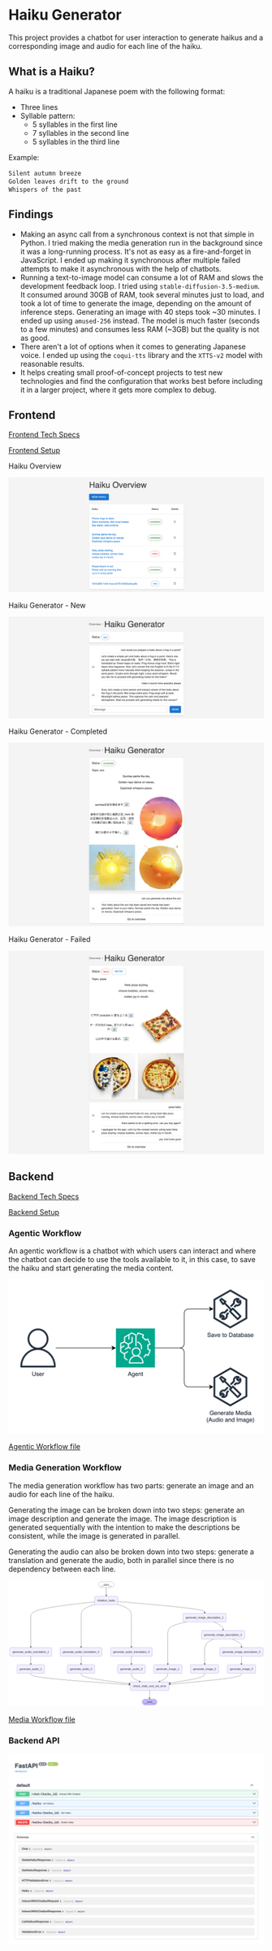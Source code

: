 # Haiku Generator

This project provides a chatbot for user interaction to generate haikus and a corresponding image and audio for each line of the haiku.

## What is a Haiku?

A haiku is a traditional Japanese poem with the following format:
- Three lines
- Syllable pattern:
    - 5 syllables in the first line
    - 7 syllables in the second line
    - 5 syllables in the third line

Example:
```text
Silent autumn breeze
Golden leaves drift to the ground
Whispers of the past
```

## Findings

- Making an async call from a synchronous context is not that simple in Python. I tried making the media generation run in the background since it was a long-running process. It's not as easy as a fire-and-forget in JavaScript. I ended up making it synchronous after multiple failed attempts to make it asynchronous with the help of chatbots.
- Running a text-to-image model can consume a lot of RAM and slows the development feedback loop. I tried using `stable-diffusion-3.5-medium`. It consumed around 30GB of RAM, took several minutes just to load, and took a lot of time to generate the image, depending on the amount of inference steps. Generating an image with 40 steps took ~30 minutes. I ended up using `amused-256` instead. The model is much faster (seconds to a few minutes) and consumes less RAM (~3GB) but the quality is not as good.
- There aren't a lot of options when it comes to generating Japanese voice. I ended up using the `coqui-tts` library and the `XTTS-v2` model with reasonable results.
- It helps creating small proof-of-concept projects to test new technologies and find the configuration that works best before including it in a larger project, where it gets more complex to debug.

## Frontend

[Frontend Tech Specs](Frontend-Tech-Specs.md)

[Frontend Setup](frontend/README.md)

Haiku Overview

![haiku overview](assets/haiku-overview.png)

Haiku Generator - New

![haiku generator new](assets/haiku-generator-new.png)

Haiku Generator - Completed

![haiku generator completed](assets/haiku-generator-completed.png)

Haiku Generator - Failed

![haiku generator failed](assets/haiku-generator-failed.png)

## Backend

[Backend Tech Specs](Backend-Tech-Specs.md)

[Backend Setup](backend/README.md)

### Agentic Workflow

An agentic workflow is a chatbot with which users can interact and where the chatbot can decide to use the tools available to it, in this case, to save the haiku and start generating the media content.

![Agentic Workflow](assets/agentic-workflow.drawio.png)

[Agentic Workflow file](https://app.diagrams.net/?title=agentic-workflow#Uhttps%3A%2F%2Fraw.githubusercontent.com%2Fdanielwohlgemuth%2Ffree-genai-bootcamp-2025%2Frefs%2Fheads%2Fmain%2Fhaiku-generator%2Fassets%2Fagentic-workflow.drawio)

### Media Generation Workflow

The media generation workflow has two parts: generate an image and an audio for each line of the haiku.

Generating the image can be broken down into two steps: generate an image description and generate the image. The image description is generated sequentially with the intention to make the descriptions be consistent, while the image is generated in parallel.

Generating the audio can also be broken down into two steps: generate a translation and generate the audio, both in parallel since there is no dependency between each line.

![Media Workflow](assets/media-mermaid.png)

[Media Workflow file](assets/media.mermaid)

### Backend API

![Backend API](assets/backend-api.png)
